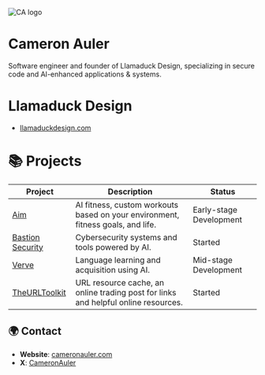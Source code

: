 ![CA logo](https://github.com/user-attachments/assets/5a3020a1-68d2-4b61-80cf-1739e4d851b2)
# Cameron Auler
Software engineer and founder of Llamaduck Design, specializing in secure code and AI-enhanced applications & systems.

# Llamaduck Design
- [llamaduckdesign.com](https://llamaduckdesign.com)

# 📚 Projects
| Project | Description | Status |
| ------- | ----------- | ------ |
| [Aim](https://www.aimfitness.app/) | AI fitness, custom workouts based on your environment, fitness goals, and life. | Early-stage Development |
| [Bastion Security](https://www.bastionsecurity.systems/) | Cybersecurity systems and tools powered by AI. | Started |
| [Verve](https://vervelanguage.app/) | Language learning and acquisition using AI. | Mid-stage Development |
| [TheURLToolkit](https://www.theurltoolkit.com/) | URL resource cache, an online trading post for links and helpful online resources. | Started |



## 🌍 Contact
- **Website**: [cameronauler.com](https://cameronauler.com/)
- **X**: [CameronAuler](https://x.com/CameronAuler)





<!--
**CameronAuler/CameronAuler** is a ✨ _special_ ✨ repository because its `README.md` (this file) appears on your GitHub profile.

Here are some ideas to get you started:

- 🔭 I’m currently working on ...
- 🌱 I’m currently learning ...
- 👯 I’m looking to collaborate on ...
- 🤔 I’m looking for help with ...
- 💬 Ask me about ...
- 📫 How to reach me: ...
- 😄 Pronouns: ...
- ⚡ Fun fact: ...
-->
